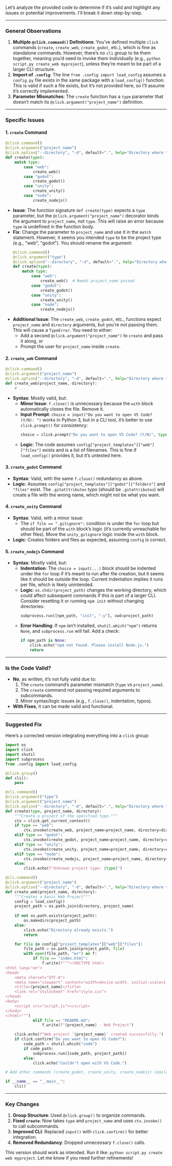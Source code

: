 Let’s analyze the provided code to determine if it’s valid and highlight any issues or potential improvements. I'll break it down step-by-step.

---

### General Observations
1. **Multiple `@click.command()` Definitions**: You’ve defined multiple `click` commands (`create`, `create_web`, `create_godot`, etc.), which is fine as standalone commands. However, there’s no `cli` group to tie them together, meaning you’d need to invoke them individually (e.g., `python script.py create_web myproject`), unless they’re meant to be part of a larger CLI structure.
2. **Import of `.config`**: The line `from .config import load_config` assumes a `config.py` file exists in the same package with a `load_config()` function. This is valid if such a file exists, but it’s not provided here, so I’ll assume it’s correctly implemented.
3. **Parameter Mismatches**: The `create` function has a `type` parameter that doesn’t match its `@click.argument("project_name")` definition.

---

### Specific Issues

#### 1. **`create` Command**
```python
@click.command()
@click.argument("project_name")
@click.option("--directory", "-d", default=".", help="Directory where the project will be created")
def create(type):
    match type:
        case "web":
            create_web()
        case "godot":
            create_godot()
        case "unity":
            create_unity()
        case "node":
            create_nodejs()
```
- **Issue**: The function signature `def create(type)` expects a `type` parameter, but the `@click.argument("project_name")` decorator binds the argument to `project_name`, not `type`. This will raise an error because `type` is undefined in the function body.
- **Fix**: Change the parameter to `project_name` and use it in the `match` statement. However, it seems you intended `type` to be the project type (e.g., "web", "godot"). You should rename the argument:
  ```python
  @click.command()
  @click.argument("type")
  @click.option("--directory", "-d", default=".", help="Directory where the project will be created")
  def create(type):
      match type:
          case "web":
              create_web()  # Needs project_name passed
          case "godot":
              create_godot()
          case "unity":
              create_unity()
          case "node":
              create_nodejs()
  ```
- **Additional Issue**: The `create_web`, `create_godot`, etc., functions expect `project_name` and `directory` arguments, but you’re not passing them. This will cause a `TypeError`. You need to either:
  - Add a second `@click.argument("project_name")` to `create` and pass it along, or
  - Prompt the user for `project_name` inside `create`.

#### 2. **`create_web` Command**
```python
@click.command()
@click.argument("project_name")
@click.option("--directory", "-d", default=".", help="Directory where the project will be created")
def create_web(project_name, directory):
    # ...
```
- **Syntax**: Mostly valid, but:
  - **Minor Issue**: `f.close()` is unnecessary because the `with` block automatically closes the file. Remove it.
  - **Input Prompt**: `choice = input("Do you want to open VS Code? (Y/N): ")` works in Python 3, but in a CLI tool, it’s better to use `click.prompt()` for consistency:
    ```python
    choice = click.prompt("Do you want to open VS Code? (Y/N)", type=str, default="N")
    ```
  - **Logic**: The code assumes `config["project_templates"]["web"]["files"]` exists and is a list of filenames. This is fine if `load_config()` provides it, but it’s untested here.

#### 3. **`create_godot` Command**
- **Syntax**: Valid, with the same `f.close()` redundancy as above.
- **Logic**: Assumes `config["project_templates"]["godot"]["folders"]` and `"files"` exist. The `.gitatttributes` typo (should be `.gitattributes`) will create a file with the wrong name, which might not be what you want.

#### 4. **`create_unity` Command**
- **Syntax**: Valid, with a minor issue:
  - The `if file == ".gitignore":` condition is under the `for` loop but should be part of the `with` block’s logic (it’s currently unreachable for other files). Move the `unity_gitignore` logic inside the `with` block.
- **Logic**: Creates folders and files as expected, assuming `config` is correct.

#### 5. **`create_nodejs` Command**
- **Syntax**: Mostly valid, but:
  - **Indentation**: The `choice = input(...)` block should be indented under the `for` loop if it’s meant to run after file creation, but it seems like it should be outside the loop. Current indentation implies it runs per file, which is likely unintended.
  - **Logic**: `os.chdir(project_path)` changes the working directory, which could affect subsequent commands if this is part of a larger CLI. Consider resetting it or running `npm init` without changing directories:
    ```python
    subprocess.run([npm_path, "init", "-y"], cwd=project_path)
    ```
  - **Error Handling**: If `npm` isn’t installed, `shutil.which("npm")` returns `None`, and `subprocess.run` will fail. Add a check:
    ```python
    if npm_path is None:
        click.echo("npm not found. Please install Node.js.")
        return
    ```

---

### Is the Code Valid?
- **No**, as written, it’s not fully valid due to:
  1. The `create` command’s parameter mismatch (`type` vs `project_name`).
  2. The `create` command not passing required arguments to subcommands.
  3. Minor syntax/logic issues (e.g., `f.close()`, indentation, typos).
- **With Fixes**, it can be made valid and functional.

---

### Suggested Fix
Here’s a corrected version integrating everything into a `click` group:

```python
import os
import click
import shutil
import subprocess
from .config import load_config

@click.group()
def cli():
    pass

@cli.command()
@click.argument("type")
@click.argument("project_name")
@click.option("--directory", "-d", default=".", help="Directory where the project will be created")
def create(type, project_name, directory):
    """Create a project of the specified type."""
    ctx = click.get_current_context()
    if type == "web":
        ctx.invoke(create_web, project_name=project_name, directory=directory)
    elif type == "godot":
        ctx.invoke(create_godot, project_name=project_name, directory=directory)
    elif type == "unity":
        ctx.invoke(create_unity, project_name=project_name, directory=directory)
    elif type == "node":
        ctx.invoke(create_nodejs, project_name=project_name, directory=directory)
    else:
        click.echo(f"Unknown project type: {type}")

@cli.command()
@click.argument("project_name")
@click.option("--directory", "-d", default=".", help="Directory where the project will be created")
def create_web(project_name, directory):
    """Creates a basic Web Project"""
    config = load_config()
    project_path = os.path.join(directory, project_name)
    
    if not os.path.exists(project_path):
        os.makedirs(project_path)
    else:
        click.echo("Directory already exists.")
        return    

    for file in config["project_templates"]["web"]["files"]:
        file_path = os.path.join(project_path, file)
        with open(file_path, "w+") as f:
            if file == "index.html":
                f.write(f"""<!DOCTYPE html>
<html lang="en">
<head>
    <meta charset="UTF-8">
    <meta name="viewport" content="width=device-width, initial-scale=1.0">
    <title>{project_name}</title>
    <link rel="stylesheet" href="style.css">
</head>
<body>
    <script src="script.js"></script>
</body>
</html>""")
            elif file == "README.md":
                f.write(f"{project_name} - Web Project")

    click.echo(f"Web project '{project_name}' created successfully.")
    if click.confirm("Do you want to open VS Code?"):
        code_path = shutil.which("code")
        if code_path:
            subprocess.run([code_path, project_path])
        else:
            click.echo("Couldn't open with VS Code.")

# Add other commands (create_godot, create_unity, create_nodejs) similarly...

if __name__ == "__main__":
    cli()
```

---

### Key Changes
1. **Group Structure**: Used `@click.group()` to organize commands.
2. **Fixed `create`**: Now takes `type` and `project_name` and uses `ctx.invoke()` to call subcommands.
3. **Improved CLI**: Replaced `input()` with `click.confirm()` for better integration.
4. **Removed Redundancy**: Dropped unnecessary `f.close()` calls.

This version should work as intended. Run it like: `python script.py create web myproject`. Let me know if you need further refinements!